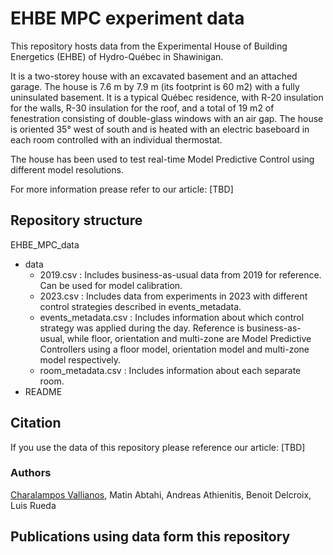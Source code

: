 # EHBE MPC experiment data

This repository hosts data from the Experimental House of Building Energetics (EHBE) of Hydro-Québec in Shawinigan. 

It is a two-storey house with an excavated basement and an attached garage. The house is 7.6 m by 7.9 m (its footprint is 60 m2) with a fully uninsulated basement. It is a typical Québec residence, with R-20 insulation for the walls, R-30 insulation for the roof, and a total of 19 m2 of fenestration consisting of double-glass windows with an air gap. The house is oriented 35° west of south and is heated with an electric baseboard in each room controlled with an individual thermostat.

The house has been used to test real-time Model Predictive Control using different model resolutions.

For more information prease refer to our article: [TBD]

## Repository structure

EHBE_MPC_data
* data
  * 2019.csv            : Includes business-as-usual data from 2019 for reference. Can be used for model calibration.
  * 2023.csv            : Includes data from experiments in 2023 with different control strategies described in events_metadata.
  * events_metadata.csv : Includes information about which control strategy was applied during the day. Reference is business-as-usual, while floor, orientation and multi-zone are Model Predictive Controllers using a floor model, orientation model and multi-zone model respectively.
  * room_metadata.csv   : Includes information about each separate room.
* README

## Citation

If you use the data of this repository please reference our article:
[TBD]

### Authors
[Charalampos Vallianos](https://www.linkedin.com/in/charalampos-vallianos-629798193/),
Matin Abtahi,
Andreas Athienitis,
Benoit Delcroix,
Luis Rueda

## Publications using data form this repository
